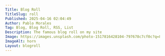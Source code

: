 ```yaml
---
Title: Blog Roll
TitleSlug: roll
Published: 2025-04-16 02:04:49
Author: Pablo Morales
Tag: Blog, Blog Roll, RSS, List
Description: The famous blog roll on my site
Image: https://images.unsplash.com/photo-1517816428104-797678c7cf0c?q=80&w=2940&auto=format&fit=crop&ixlib=rb-4.0.3&ixid=M3wxMjA3fDB8MHxwaG90by1wYWdlfHx8fGVufDB8fHx8fA%3D%3D
ImageAlt: horn
Layout: blogroll
---
```














